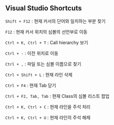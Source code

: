Visual Studio Shortcuts
-----

`Shift + F12` : 현재 커서의 단어와 일치하는 부분 찾기

`F12` : 현재 커서 위치의 심볼의 선언부로 이동

`Ctrl + K, Ctrl + T` : Call hierarchy 보기

`Ctrl + -` : 이전 위치로 이동

`Ctrl + ,` : 파일 또는 심볼 이름으로 찾기

`Ctrl + Shift + L` : 현재 라인 삭제

`Ctrl + F4` : 현재 Tab 닫기

`Ctrl + F2, Tab, Tab` : 현재 Class의 심볼 리스트 팝업

`Ctrl + K, Ctrl + C` : 현재 라인을 주석 처리

`Ctrl + K, Ctrl + U` : 현재 라인의 주석 해제